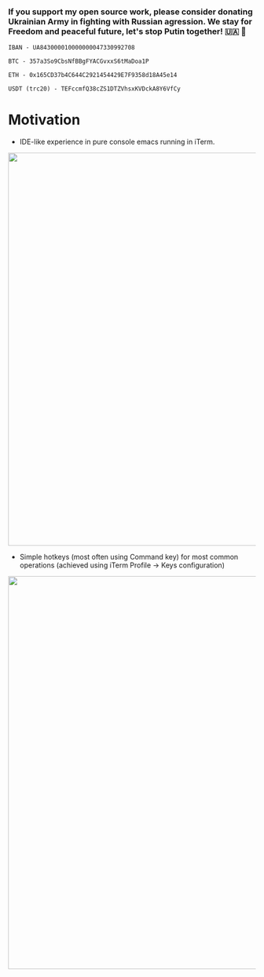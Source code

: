 ### If you support my open source work, please consider donating Ukrainian Army in fighting with Russian agression. We stay for Freedom and peaceful future, let's stop Putin together! 🇺🇦 🙏
```
IBAN - UA843000010000000047330992708

BTC - 357a3So9CbsNfBBgFYACGvxxS6tMaDoa1P

ETH - 0x165CD37b4C644C2921454429E7F9358d18A45e14

USDT (trc20) - TEFccmfQ38cZS1DTZVhsxKVDckA8Y6VfCy
```

# Motivation

- IDE-like experience in pure console emacs running in iTerm. 

<img src="https://user-images.githubusercontent.com/4033391/138499800-a07a44d2-4b8d-4536-b816-23dcc27ddffe.png" width="800">

- Simple hotkeys (most often using Command key) for most common operations (achieved using iTerm Profile -> Keys configuration)

<img src="https://user-images.githubusercontent.com/4033391/138500021-4ca47455-0261-4076-a901-06a619eba7a8.png" width="800">

